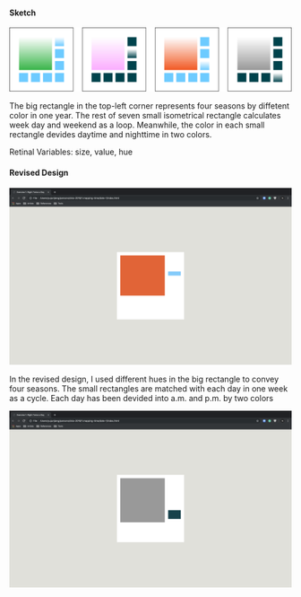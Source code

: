 #### Sketch
![illustrative images](./date-1-original.png)

The big rectangle in the top-left corner represents four seasons by diffetent color in one year. The rest of seven small isometrical rectangle calculates week day and weekend as a loop. Meanwhile, the color in each small rectangle devides daytime and nighttime in two colors.

Retinal Variables: size, value, hue

#### Revised Design
![illustrative images](./date-1-revised-1.png)

In the revised design, I used different hues in the big rectangle to convey four seasons. The small rectangles are matched with each day in one week as a cycle. Each day has been devided into a.m. and p.m. by two colors

![illustrative images](./date-1-revised-2.png)
